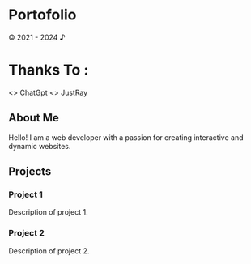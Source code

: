 # Portofolio
© 2021 - 2024 ♪

# Thanks To :
<\> ChatGpt
<\> JustRay
    <section id="about">
        <h2>About Me</h2>
        <p>Hello! I am a web developer with a passion for creating interactive and dynamic websites.</p>
    </section>
    <section id="projects">
        <h2>Projects</h2>
        <div class="project">
            <h3>Project 1</h3>
            <p>Description of project 1.</p>
        </div>
        <div class="project">
            <h3>Project 2</h3>
            <p>Description of project 2.</p>
        </div>
    </section>
